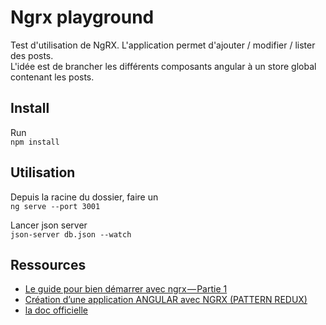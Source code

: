 # Ngrx playground

Test d'utilisation de NgRX. L'application permet d'ajouter / modifier / lister des posts.    
L'idée est de brancher les différents composants angular à un store global contenant les posts.

## Install

Run    
``npm install``    

## Utilisation

Depuis la racine du dossier, faire un    
``ng serve --port 3001``    

Lancer json server    
``json-server db.json --watch``    

## Ressources

* [Le guide pour bien démarrer avec ngrx — Partie 1](https://medium.com/@nioperas06/le-guide-pour-bien-d%C3%A9marrer-avec-ngrx-partie-1-7d18d3172269)    
* [Création d’une application ANGULAR avec NGRX (PATTERN REDUX)](https://medium.com/code-divoire/cr%C3%A9ation-dune-application-angular-avec-ngrx-pattern-redux-845f9ac7606e)    
* [la doc officielle](https://ngrx.io/)
